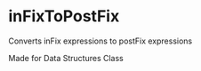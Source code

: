 # inFixToPostFix

Converts inFix expressions to postFix expressions

Made for Data Structures Class
